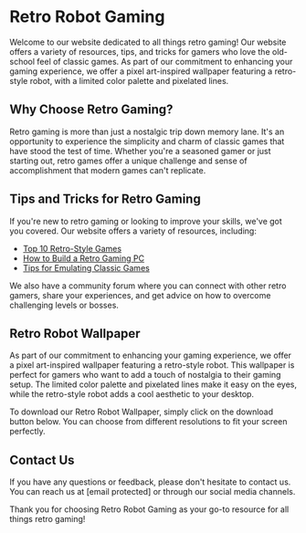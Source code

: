 <!--font:Barlow Condensed-->

# Retro Robot Gaming

Welcome to our website dedicated to all things retro gaming! Our website offers a variety of resources, tips, and tricks for gamers who love the old-school feel of classic games. As part of our commitment to enhancing your gaming experience, we offer a pixel art-inspired wallpaper featuring a retro-style robot, with a limited color palette and pixelated lines.

## Why Choose Retro Gaming?

Retro gaming is more than just a nostalgic trip down memory lane. It's an opportunity to experience the simplicity and charm of classic games that have stood the test of time. Whether you're a seasoned gamer or just starting out, retro games offer a unique challenge and sense of accomplishment that modern games can't replicate.

## Tips and Tricks for Retro Gaming

If you're new to retro gaming or looking to improve your skills, we've got you covered. Our website offers a variety of resources, including:

-   [Top 10 Retro-Style Games](#)
-   [How to Build a Retro Gaming PC](#)
-   [Tips for Emulating Classic Games](#)

We also have a community forum where you can connect with other retro gamers, share your experiences, and get advice on how to overcome challenging levels or bosses.

## Retro Robot Wallpaper

As part of our commitment to enhancing your gaming experience, we offer a pixel art-inspired wallpaper featuring a retro-style robot. This wallpaper is perfect for gamers who want to add a touch of nostalgia to their gaming setup. The limited color palette and pixelated lines make it easy on the eyes, while the retro-style robot adds a cool aesthetic to your desktop.

To download our Retro Robot Wallpaper, simply click on the download button below. You can choose from different resolutions to fit your screen perfectly.

## Contact Us

If you have any questions or feedback, please don't hesitate to contact us. You can reach us at [email protected] or through our social media channels.

Thank you for choosing Retro Robot Gaming as your go-to resource for all things retro gaming!

<!--

Write me content for website with wallpaper which alt text is:

"A pixel art-inspired wallpaper featuring a retro-style robot, with a limited color palette and pixelated lines."

The name/title of the page should not be 1:1 copy of the alt text but rather a real content of the website which is using this wallpaper.

- Use markdown format
- Start with heading
- Heading should be short and concise
- The content should look like a real website
- The website should not be about the wallpaper, wallpaper is just a related background
- Heading should be contain work "wallpaper" or "background"
- Include real sections like references, contact, user stories, etc. use things relevant to the page purpose.
- Feel free to use structure like headings, bullets, numbering, blockquotes, paragraphs, horizontal lines, etc.
- You can use formatting like bold or _italic_
- You can include UTF-8 emojis
- Links should be only #hash anchors (and you can refer to the document itself)
- Do not include images


---


# Retro Robot Wallpaper for your Gaming Setup

Welcome to our website where we offer the perfect background for your gaming setup. Our pixel art-inspired wallpaper features a retro-style robot, with a limited color palette and pixelated lines. This wallpaper is perfect for gamers who love the old-school feel of retro games.

## Why Choose Our Retro Robot Wallpaper?

Our wallpaper is not only visually appealing but also helps in reducing eye strain during long gaming sessions. The limited color palette and pixelated lines make it easy on the eyes, while the retro-style robot adds a touch of nostalgia to your gaming setup.

## User Stories

Here are some user stories from our satisfied customers:

> "I've been using this wallpaper for a few weeks now, and I can already see the difference in my eye strain. Plus, it looks super cool!" - John D.

> "As a fan of retro games, this wallpaper is the perfect addition to my gaming setup. It really ties everything together." - Sarah L.

## How to Download

To download our Retro Robot Wallpaper, simply click on the download button below. You can choose from different resolutions to fit your screen perfectly.

## References

If you're interested in learning more about pixel art and retro-style games, check out these resources:

- [The History of Pixel Art](#)
- [Top 10 Retro-Style Games](#)
- [Pixel Art Tutorials](#)

## Contact Us

If you have any questions or concerns, please don't hesitate to contact us. You can reach us at [email protected] or through our social media channels.

Thank you for choosing our Retro Robot Wallpaper for your gaming setup!


---


Heading should not include word "wallpaper". The website should not be about the wallpaper itself, wallpaper is just a related background, rewrite whole content.


---


# Retro Robot Gaming: Elevate Your Gaming Experience

Welcome to our website dedicated to all things retro gaming! Our website offers a variety of resources, tips, and tricks for gamers who love the old-school feel of classic games. As part of our commitment to enhancing your gaming experience, we offer a pixel art-inspired wallpaper featuring a retro-style robot, with a limited color palette and pixelated lines.

## Why Choose Retro Gaming?

Retro gaming is more than just a nostalgic trip down memory lane. It's an opportunity to experience the simplicity and charm of classic games that have stood the test of time. Whether you're a seasoned gamer or just starting out, retro games offer a unique challenge and sense of accomplishment that modern games can't replicate.

## Tips and Tricks for Retro Gaming

If you're new to retro gaming or looking to improve your skills, we've got you covered. Our website offers a variety of resources, including:

- [Top 10 Retro-Style Games](#)
- [How to Build a Retro Gaming PC](#)
- [Tips for Emulating Classic Games](#)

We also have a community forum where you can connect with other retro gamers, share your experiences, and get advice on how to overcome challenging levels or bosses.

## Retro Robot Wallpaper

As part of our commitment to enhancing your gaming experience, we offer a pixel art-inspired wallpaper featuring a retro-style robot. This wallpaper is perfect for gamers who want to add a touch of nostalgia to their gaming setup. The limited color palette and pixelated lines make it easy on the eyes, while the retro-style robot adds a cool aesthetic to your desktop.

To download our Retro Robot Wallpaper, simply click on the download button below. You can choose from different resolutions to fit your screen perfectly.

## Contact Us

If you have any questions or feedback, please don't hesitate to contact us. You can reach us at [email protected] or through our social media channels.

Thank you for choosing Retro Robot Gaming as your go-to resource for all things retro gaming!

-->
